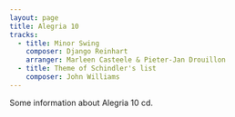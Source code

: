 ```yaml
---
layout: page
title: Alegria 10
tracks:
  - title: Minor Swing
    composer: Django Reinhart
    arranger: Marleen Casteele & Pieter-Jan Drouillon
  - title: Theme of Schindler's list
    composer: John Williams
---
```

Some information about Alegria 10 cd.
